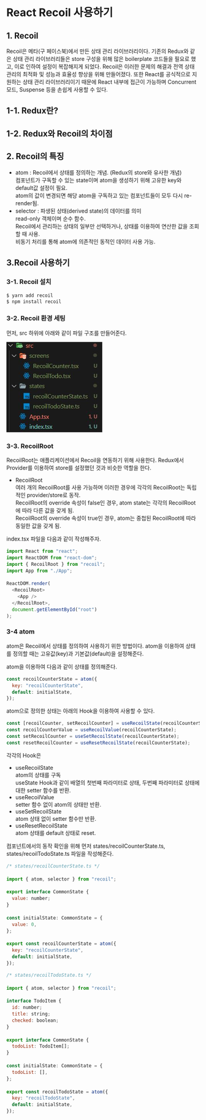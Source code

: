 # React Recoil 사용하기

## 1. Recoil

Recoil은 메타(구 페이스북)에서 만든 상태 관리 라이브러리이다. 기존의 Redux와 같은 상태 관리 라이브러리들은 store 구성을 위해 많은 boilerplate 코드들을 필요로 했고, 이로 인하여 설정이 복잡해지게 되었다. Recoil은 이러한 문제의 해결과 전역 상태 관리의 최적화 및 성능과 효율성 향상을 위해 만들어졌다. 또한 React를 공식적으로 지원하는 상태 관리 라이브러리이기 때문에 React 내부에 접근이 가능하며 Concurrent 모드, Suspense 등을 손쉽게 사용할 수 있다.

## 1-1. Redux란?

## 1-2. Redux와 Recoil의 차이점

## 2. Recoil의 특징

- atom : Recoil에서 상태를 정의하는 개념. (Redux의 store와 유사한 개념)<br>
  컴포넌트가 구독할 수 있는 state이며 atom을 생성하기 위해 고유한 key와 default값 설정이 필요.<br>
  atom의 값이 변경되면 해당 atom을 구독하고 있는 컴포넌트들이 모두 다시 re-render됨.
- selector : 파생된 상태(derived state)의 데이터를 의미<br>
  read-only 객체이며 순수 함수. <br>
  Recoil에서 관리하는 상태의 일부만 선택하거나, 상태를 이용하여 연산한 값을 조회할 때 사용. <br>
  비동기 처리를 통해 atom에 의존적인 동적인 데이터 사용 가능.

## 3.Recoil 사용하기

### 3-1. Recoil 설치

```
$ yarn add recoil
$ npm install recoil
```

### 3-2. Recoil 환경 세팅

먼저, src 하위에 아래와 같이 파일 구조를 만들어준다.

<img src="img/1.JPG">

### 3-3. RecoilRoot

RecoilRoot는 애플리케이션에서 Recoil을 연동하기 위해 사용한다. Redux에서 Provider를 이용하여 store를 설정했던 것과 비슷한 역할을 한다.

- RecoilRoot <br>
  여러 개의 RecoilRoot를 사용 가능하며 이러한 경우에 각각의 RecoilRoot는 독립적인 provider/store로 동작. <br>
  RecoilRoot의 override 속성이 false인 경우, atom state는 각각의 RecoilRoot에 따라 다른 값을 갖게 됨. <br>
  RecoilRoot의 override 속성이 true인 경우, atom는 중첩된 RecoilRoot에 따라 동일한 값을 갖게 됨.

index.tsx 파일을 다음과 같이 작성해주자.

```js
import React from "react";
import ReactDOM from "react-dom";
import { RecoilRoot } from "recoil";
import App from "./App";

ReactDOM.render(
  <RecoilRoot>
    <App />
  </RecoilRoot>,
  document.getElementById("root")
);
```

### 3-4 atom

atom은 Recoil에서 상태를 정의하여 사용하기 위한 방법이다. atom을 이용하여 상태를 정의할 때는 고유값(key)과 기본값(default)을 설정해준다.

atom을 이용하여 다음과 같이 상태를 정의해준다.

```js
const recoilCounterState = atom({
  key: "recoilCounterState",
  default: initialState,
});
```

atom으로 정의한 상태는 아래의 Hook을 이용하여 사용할 수 있다.

```js
const [recoilCounter, setRecoilCounter] = useRecoilState(recoilCounterState);
const recoilCounterValue = useRecoilValue(recoilCounterState);
const setRecoilCounter = useSetRecoilState(recoilCounterState);
const resetRecoilCounter = useResetRecoilState(recoilCounterState);
```

각각의 Hook은

- useRecoilState <br>
  atom의 상태를 구독<br>
  useState Hook과 같이 배열의 첫번째 파라미터로 상태, 두번째 파라미터로 상태에 대한 setter 함수를 반환.
- useRecoilValue <br>
  setter 함수 없이 atom의 상태만 반환.
- useSetRecoilState <br>
  atom 상태 없이 setter 함수만 반환.
- useResetRecoilState <br>
  atom 상태를 default 상태로 reset.

컴포넌트에서의 동작 확인을 위해 먼저 states/recoilCounterState.ts, states/recoilTodoState.ts 파일을 작성해준다.

```js
/* states/recoilCounterState.ts */

import { atom, selector } from "recoil";

export interface CommonState {
  value: number;
}

const initialState: CommonState = {
  value: 0,
};

export const recoilCounterState = atom({
  key: "recoilCounterState",
  default: initialState,
});
```

```js
/* states/recoilTodoState.ts */

import { atom, selector } from "recoil";

interface TodoItem {
  id: number;
  title: string;
  checked: boolean;
}

export interface CommonState {
  todoList: TodoItem[];
}

const initialState: CommonState = {
  todoList: [],
};

export const recoilTodoState = atom({
  key: "recoilTodoState",
  default: initialState,
});
```

